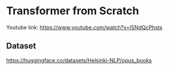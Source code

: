 # Transformer from Scratch

Youtube link: https://www.youtube.com/watch?v=ISNdQcPhsts

## Dataset

https://huggingface.co/datasets/Helsinki-NLP/opus_books

